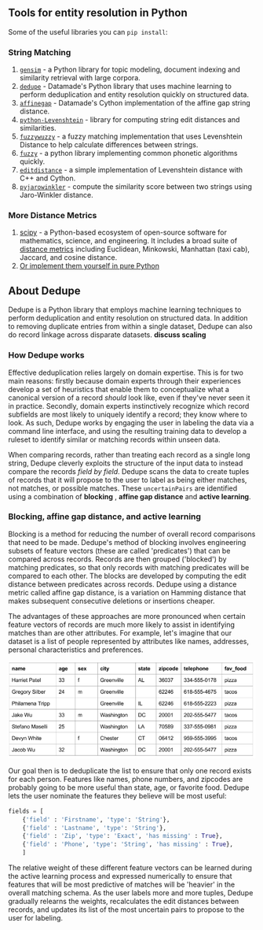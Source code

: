 ## Tools for entity resolution in Python
Some of the useful libraries you can `pip install`:    

### String Matching
  1. [`gensim`](https://pypi.python.org/pypi/gensim/0.12.4) - a Python library for topic modeling, document indexing and similarity retrieval with large corpora.    
  2. [`dedupe`](https://pypi.python.org/pypi/dedupe/1.4.3) - Datamade's Python library that uses machine learning to perform deduplication and entity resolution quickly on structured data.     
  3. [`affinegap`](https://pypi.python.org/pypi/affinegap/1.9) - Datamade's Cython implementation of the affine gap string distance.   
  4. [`python-Levenshtein`](https://pypi.python.org/pypi/python-Levenshtein/0.12.0) - library for computing string edit distances and similarities.   
  5. [`fuzzywuzzy`](https://pypi.python.org/pypi/fuzzywuzzy/0.10.0) - a fuzzy matching implementation that uses Levenshtein Distance to help calculate differences between strings.    
  6. [`fuzzy`](https://pypi.python.org/pypi/Fuzzy/1.1) - a python library implementing common phonetic algorithms quickly.    
  7. [`editdistance`](https://pypi.python.org/pypi/editdistance) - a simple implementation of Levenshtein distance with C++ and Cython.    
  8. [`pyjarowinkler`](https://pypi.python.org/pypi/pyjarowinkler/1.7) - compute the similarity score between two strings using Jaro-Winkler distance.     

### More Distance Metrics
  1. [scipy](https://www.scipy.org/) - a Python-based ecosystem of open-source software for mathematics, science, and engineering. It includes a broad suite of [distance metrics](http://docs.scipy.org/doc/scipy/reference/spatial.distance.html) including Euclidean, Minkowski, Manhattan (taxi cab), Jaccard, and cosine distance.   
  2. [Or implement them yourself in pure Python](https://dataaspirant.com/2015/04/11/five-most-popular-similarity-measures-implementation-in-python/)

## About Dedupe
Dedupe is a Python library that employs machine learning techniques to perform deduplication and entity resolution  on structured data. In addition to removing duplicate entries from within a single dataset, Dedupe can also do record linkage across disparate datasets. __discuss scaling__

### How Dedupe works    
Effective deduplication relies largely on domain expertise. This is for two main reasons: firstly because domain experts through their experiences develop a set of heuristics that enable them to conceptualize what a canonical version of a record _should_ look like, even if they've never seen it in practice. Secondly, domain experts instinctively recognize which record subfields are most likely to uniquely identify a record; they know where to look. As such, Dedupe works by engaging the user in labeling the data via a command line interface, and using the resulting training data to develop a ruleset to identify similar or matching records within unseen data.    

When comparing records, rather than treating each record as a single long string, Dedupe cleverly exploits the structure of the input data to instead compare the records _field by field_. Dedupe scans the data to create tuples of records that it will propose to the user to label as being either matches, not matches, or possible matches. These `uncertainPairs` are identified using a combination of __blocking__ , __affine gap distance__ and __active learning__.  

### Blocking, affine gap distance, and active learning    
Blocking is a method for reducing the number of overall record comparisons that need to be made. Dedupe's method of blocking involves engineering subsets of feature vectors (these are called 'predicates') that can be compared across records. Records are then grouped ('blocked') by matching predicates, so that only records with matching predicates will be compared to each other. The blocks are developed by computing the edit distance between predicates across records. Dedupe using a distance metric called affine gap distance, is a variation on Hamming distance that makes subsequent consecutive deletions or insertions cheaper.

The advantages of these approaches are more pronounced when certain feature vectors of records are much more likely to assist in identifying matches than are other attributes. For example, let's imagine that our dataset is a list of people represented by attributes like names, addresses, personal characteristics and preferences.

![Imaginary people data for deduplication](figures/people_data.png)

Our goal then is to deduplicate the list to ensure that only one record exists for each person. Features like names, phone numbers, and zipcodes are probably going to be more useful than state, age, or favorite food. Dedupe lets the user nominate the features they believe will be most useful:   

```python
fields = [
    {'field' : 'Firstname', 'type': 'String'},
    {'field' : 'Lastname', 'type': 'String'},
    {'field' : 'Zip', 'type': 'Exact', 'has missing' : True},
    {'field' : 'Phone', 'type': 'String', 'has missing' : True},
    ]
```    

The relative weight of these different feature vectors can be learned during the active learning process and expressed numerically to ensure that features that will be most predictive of matches will be 'heavier' in the overall matching schema. As the user labels more and more tuples, Dedupe gradually relearns the weights, recalculates the edit distances between records, and updates its list of the most uncertain pairs to propose to the user for labeling.
